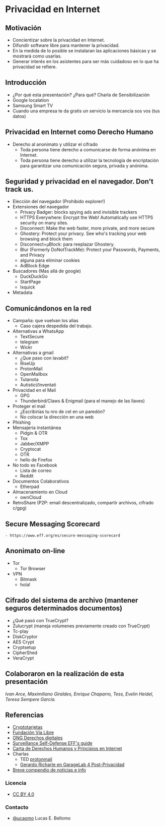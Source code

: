 # Privacidad en Internet

## Motivación
  - Concientizar sobre la privacidad en Internet.
  - Difundir software libre para mantener la privacidad.
  - En la medida de lo posible se instalaran las aplicaciones básicas
  y se mostrará como usarlas.
  - Generar interés en los asistentes para ser más cuidadoso en lo que
  ha privacidad se refiere.

## Introducción
  - ¿Por qué esta presentación? ¿Para qué? Charla de Sensibilización
  - Google localation
  - Samsung Smart TV
  - Cuando una empresa te da gratis un servicio la mercancía sos vos
    (tus datos)

## Privacidad en Internet como Derecho Humano
  - Derecho al anonimato y utilizar el cifrado
      - Toda persona tiene derecho a comunicarse de forma anónima en
        Internet.
	  - Toda persona tiene derecho a utilizar la tecnología de
	  encriptación para garantizar una comunicación segura, privada y
	  anónima.

## Seguridad y privacidad en el navegador. Don't track us.
  - Elección del navegador (Prohibido explorer!)
  - Extensiones del navegador
	- Privacy Badger: blocks spying ads and invisible trackers
	- HTTPS Everywhere: Encrypt the Web! Automatically use HTTPS
      security on many sites.
	- Disconnect: Make the web faster, more private, and more secure
	- Ghostery: Protect your privacy. See who's tracking your web
      browsing and block them
    - Disconnect+µBlock: para reeplazar Ghostery.
	- Blur (Formerly DoNotTrackMe): Protect your Passwords, Payments,
      and Privacy
	- alguna para eliminar cookies
	- AdBlock Edge
  - Buscadores (Mas allá de google)
	- DuckDuckGo
	- StartPage
	- Ixquick
  - Metadata
  
## Comunicándonos en la red
  - Campaña: que vuelvan los alias
	- Caso cajera despedida del trabajo.
  - Alternativas a WhatsApp
	- TextSecure
	- telegram
	- Wickr 
  - Alternativas a gmail
	- ¿Que paso con lavabit?
	- RiseUp
	- ProtonMail
	- OpenMailbox
	- Tutanota
	- Autistici/Inventati
  - Privacidad en el Mail
	- GPG
	- Thunderbird/Claws & Enigmail (para el manejo de las llaves)
  - Proteger el mail
    - ¿Escribirías tu nro de cel en un paredón?
	- No colocar la dirección en una web
  - Phishing
  - Mensajeria instantánea
	- Pidgin & OTR
	- Tox
	- Jabber/XMPP
	- Cryptocat
	- OTR
	 - hello de Firefox
  - No todo es Facebook
	- Lista de correo
	- Reddit
  - Documentos Colaborativos
	- Etherpad
  - Almacenamiento en Cloud
	- ownCloud
  - RetroShare (P2P: email descentralizado, compartir archivos, cifrado c/gpg)

## Secure Messaging Scorecard
	- https://www.eff.org/es/secure-messaging-scorecard

## Anonimato on-line
  - Tor
	- Tor Browser
  - VPN
	- Bitmask
	- hola!

## Cifrado del sistema de archivo (mantener seguros determinados documentos)
  - ¿Qué pasó con TrueCrypt?
  - Zulucrypt (maneja volumenes previamente creado con TrueCrypt)
  - Tc-play
  - DiskCryptor
  - AES Crypt
  - Cryptsetup
  - CipherShed
  - VeraCrypt

## Colaboraron en la realización de esta presentación
*Ivan Arce, Maximiliano Giraldes, Enrique Chaparro, Tess, Evelin Heidel, Teresa Sempere García.*
  
## Referencias
  - [Cryptotarjetas](http://media.espora.org/mgoblin_media/media_entries/1495/Criptotarjetas_RanchoElectronico.pdf)
  - [Fundación Vía Libre](http://www.vialibre.org.ar)
  - [ONG Derechos digitales](https://www.derechosdigitales.org)
  - [Surveillance Self-Defense EFF's guide](https://ssd.eff.org/es)
  - [Carta de Derechos Humanos y Principios en Internet](http://diadeinternet.org/pdfs/Internet_Derechos_Principios.pdf)
  - Charlas
	- TED [protonmail](http://www.ted.com/talks/andy_yen_think_your_email_s_private_think_again)
	- [Gerardo Richarte en GarageLab 4 Post-Privacidad](https://vimeo.com/10965423)
  - [Breve compendio de noticias e info](http://www.scoop.it/IPcontrol)
  
### Licencia
  - [CC BY 4.0](https://creativecommons.org/licenses/by/4.0/)

### Contacto
  - [@ucaomo](https://twitter.com/ucaomo) Lucas E. Bellomo
